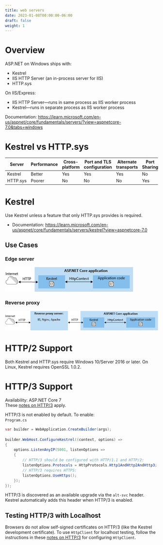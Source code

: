 ```yaml
---
title: web servers
date: 2023-01-08T00:00:00-06:00
draft: false
weight: 1
---
```


# Overview
ASP.NET on Windows ships with:
- Kestrel
- IIS HTTP Server (an in-process server for IIS)
- HTTP.sys

On IIS/Express:
- IIS HTTP Server—runs in same process as IIS worker process
- Kestrel—runs in separate process as IIS worker process

Documentation: https://learn.microsoft.com/en-us/aspnet/core/fundamentals/servers/?view=aspnetcore-7.0&tabs=windows

# Kestrel vs HTTP.sys
| Server | Performance | Cross-platform | Port and TLS configuration | Alternate transports | Port Sharing | Authentication | Fast proxying | Direct file transmission | Response caching |
|--------|-------------|----------------|----------------------------|----------------------|--------------|----------------|---------------|--------------------------|---------|
| Kestrel | Better | Yes | Yes | Yes | No | user-mode | No | No | No |
| HTTP.sys | Poorer | No | No | No | Yes | kernel-mode | Yes | Yes | Yes |

# Kestrel
Use Kestrel unless a feature that only HTTP.sys provides is required.
- Documentation: https://learn.microsoft.com/en-us/aspnet/core/fundamentals/servers/kestrel?view=aspnetcore-7.0

##  Use Cases
### Edge server  
![Edge server](edge-server.png)

### Reverse proxy  
![Reverse proxy](reverse-proxy.png)

# HTTP/2 Support
Both Kestrel and HTTP.sys require Windows 10/Server 2016 or later.
On Linux, Kestrel requires OpenSSL 1.0.2.

# HTTP/3 Support
<g>Availability: ASP.NET Core 7</g>  
These [notes on HTTP/3](../../../../_net/web/http/httpclient#http3) apply.

HTTP/3 is not enabled by default.  To enable:  
`Program.cs`
```cs {hl_lines=[8,10]}
var builder = WebApplication.CreateBuilder(args);

builder.WebHost.ConfigureKestrel((context, options) =>
{
    options.ListenAnyIP(5001, listenOptions =>
    {
        // HTTP/3 should be configured with HTTP/1.1 and HTTP/2:
        listenOptions.Protocols = HttpProtocols.Http1AndHttp2AndHttp3;
        // HTTP/3 requires HTTPS:
        listenOptions.UseHttps();
    });
});
```

HTTP/3 is discovered as an available upgrade via the `alt-svc` header.  Kestrel automatically adds this header when HTTP/3 is enabled.

## Testing HTTP/3 with Localhost
Browsers do not allow self-signed certificates on HTTP/3 (like the Kestrel development certificate). To use `HttpClient` for localhost testing, follow the instructions in these [notes on HTTP/3](../../../../_net/web/http/httpclient#http3) for configuring `HttpClient`.

